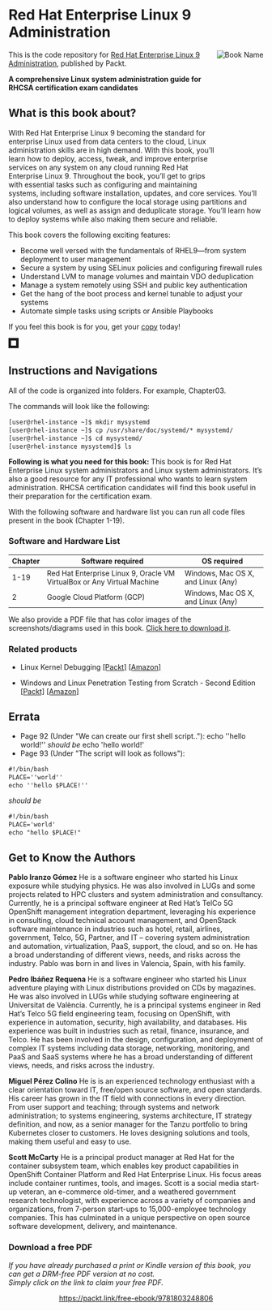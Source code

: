 


# Red Hat Enterprise Linux 9 Administration

<a href="https://www.packtpub.com/product/red-hat-enterprise-linux-9-administration-second-edition/9781803248806"><img src="https://static.packt-cdn.com/products/9781803248806/cover/smaller" alt="Book Name" height="256px" align="right"></a>

This is the code repository for [Red Hat Enterprise Linux 9 Administration](https://www.packtpub.com/product/red-hat-enterprise-linux-9-administration-second-edition/9781803248806), published by Packt.

**A comprehensive Linux system administration guide for RHCSA certification exam candidates**

## What is this book about?
With Red Hat Enterprise Linux 9 becoming the standard for enterprise Linux used from data centers to the cloud, Linux administration skills are in high demand. With this book, you’ll learn how to deploy, access, tweak, and improve enterprise services on any system on any cloud running Red Hat Enterprise Linux 9.
Throughout the book, you’ll get to grips with essential tasks such as configuring and maintaining systems, including software installation, updates, and core services. You’ll also understand how to configure the local storage using partitions and logical volumes, as well as assign and deduplicate storage. You’ll learn how to deploy systems while also making them secure and reliable.

This book covers the following exciting features: 
* Become well versed with the fundamentals of RHEL9—from system deployment to user management
* Secure a system by using SELinux policies and configuring firewall rules
* Understand LVM to manage volumes and maintain VDO deduplication
* Manage a system remotely using SSH and public key authentication
* Get the hang of the boot process and kernel tunable to adjust your systems
* Automate simple tasks using scripts or Ansible Playbooks

If you feel this book is for you, get your [copy](https://www.amazon.com/Enterprise-Linux-Administration-administration-certification-dp-1803248807/dp/1803248807/) today!

<a href="https://www.packtpub.com/?utm_source=github&utm_medium=banner&utm_campaign=GitHubBanner"><img src="https://raw.githubusercontent.com/PacktPublishing/GitHub/master/GitHub.png" alt="https://www.packtpub.com/" border="5" /></a>

## Instructions and Navigations
All of the code is organized into folders. For example, Chapter03.

The commands will look like the following:
```
[user@rhel-instance ~]$ mkdir mysystemd
[user@rhel-instance ~]$ cp /usr/share/doc/systemd/* mysystemd/
[user@rhel-instance ~]$ cd mysystemd/
[user@rhel-instance mysystemd]$ ls

```

**Following is what you need for this book:**
This book is for Red Hat Enterprise Linux system administrators and Linux system administrators. It’s also a good resource for any IT professional who wants to learn system administration. RHCSA certification candidates will find this book useful in their preparation for the certification exam.

With the following software and hardware list you can run all code files present in the book (Chapter 1-19).

### Software and Hardware List

| Chapter  | Software required                                                       | OS required                       |
| -------- | ------------------------------------------------------------------------| ----------------------------------|
| 1-19     | Red Hat Enterprise Linux 9, Oracle VM VirtualBox or Any Virtual Machine | Windows, Mac OS X, and Linux (Any)|
| 2        | Google Cloud Platform (GCP)                                             | Windows, Mac OS X, and Linux (Any)|


We also provide a PDF file that has color images of the screenshots/diagrams used in this book. [Click here to download it](https://packt.link/NcDqa).

### Related products <Other books you may enjoy>
* Linux Kernel Debugging [[Packt]](https://www.packtpub.com/product/linux-kernel-debugging/9781801075039) [[Amazon]](https://www.amazon.com/Linux-Kernel-Debugging-techniques-effectively-ebook/dp/B09TTD3358)

* Windows and Linux Penetration Testing from Scratch - Second Edition [[Packt]](https://www.packtpub.com/product/windows-and-linux-penetration-testing-from-scratch-second-edition/9781801815123) [[Amazon]](https://www.amazon.com/Windows-Linux-Penetration-Testing-Scratch/dp/1801815127)

## Errata
 * Page 92 (Under "We can create our first shell script.."): echo ''hello world!'' _should be_  echo 'hello world!'
 * Page 93 (Under "The script will look as follows"):
 ```
 #!/bin/bash
PLACE=''world''
echo ''hello $PLACE!''
```
 _should be_
 
 ```
 #!/bin/bash
PLACE='world'
echo "hello $PLACE!"
 ```

## Get to Know the Authors
**Pablo Iranzo Gómez**
He is a software engineer who started his Linux exposure while studying physics. He was also involved in LUGs and some projects related to HPC clusters and system administration and consultancy.
Currently, he is a principal software engineer at Red Hat’s TelCo 5G OpenShift management integration department, leveraging his experience in consulting, cloud technical account management, and OpenStack software maintenance in industries such as hotel, retail, airlines, government, Telco, 5G, Partner, and IT – covering system administration and automation, virtualization, PaaS, support, the cloud, and so on. He has a broad understanding of different views, needs, and risks across the industry.
Pablo was born in and lives in Valencia, Spain, with his family.

**Pedro Ibáñez Requena**
He is a software engineer who started his Linux adventure playing with Linux distributions provided on CDs by magazines. He was also involved in LUGs while studying software engineering at Universitat de València.
Currently, he is a principal systems engineer in Red Hat’s Telco 5G field engineering team, focusing on OpenShift, with experience in automation, security, high availability, and databases. His experience was built in industries such as retail, finance, insurance, and Telco. He has been involved in the design, configuration, and deployment of complex IT systems including data storage, networking, monitoring, and PaaS and SaaS systems where he has a broad understanding of different views, needs, and risks across the industry.

**Miguel Pérez Colino**
He is is an experienced technology enthusiast with a clear orientation toward IT, free/open source software, and open standards. His career has grown in the IT field with connections in every direction. From user support and teaching; through systems and network administration; to systems engineering, systems architecture, IT strategy definition, and now, as a senior manager for the Tanzu portfolio to bring Kubernetes closer to customers. He loves designing solutions and tools, making them useful and easy to use.

**Scott McCarty**
He is a principal product manager at Red Hat for the container subsystem team, which enables key product capabilities in OpenShift Container Platform and Red Hat Enterprise Linux. His focus areas include container runtimes, tools, and images. Scott is a social media start-up veteran, an e-commerce old-timer, and a weathered government research technologist, with experience across a variety of companies and organizations, from 7-person start-ups to 15,000-employee technology companies. This has culminated in a unique perspective on open source software development, delivery, and maintenance.




### Download a free PDF

 <i>If you have already purchased a print or Kindle version of this book, you can get a DRM-free PDF version at no cost.<br>Simply click on the link to claim your free PDF.</i>
<p align="center"> <a href="https://packt.link/free-ebook/9781803248806">https://packt.link/free-ebook/9781803248806 </a> </p>
